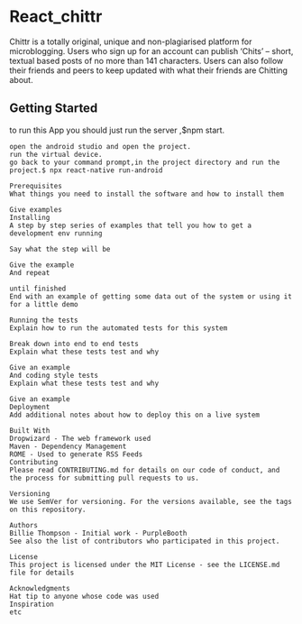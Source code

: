 # React_chittr
Chittr is a totally original, unique and non-plagiarised platform for microblogging. Users who sign up
for an account can publish ‘Chits’ – short, textual based posts of no more than 141 characters. Users
can also follow their friends and peers to keep updated with what their friends are Chitting about.

## Getting Started
to run this App you should just run the server ,$npm start.
```
open the android studio and open the project.
run the virtual device.
go back to your command prompt,in the project directory and run the project.$ npx react-native run-android

Prerequisites
What things you need to install the software and how to install them

Give examples
Installing
A step by step series of examples that tell you how to get a development env running

Say what the step will be

Give the example
And repeat

until finished
End with an example of getting some data out of the system or using it for a little demo

Running the tests
Explain how to run the automated tests for this system

Break down into end to end tests
Explain what these tests test and why

Give an example
And coding style tests
Explain what these tests test and why

Give an example
Deployment
Add additional notes about how to deploy this on a live system

Built With
Dropwizard - The web framework used
Maven - Dependency Management
ROME - Used to generate RSS Feeds
Contributing
Please read CONTRIBUTING.md for details on our code of conduct, and the process for submitting pull requests to us.

Versioning
We use SemVer for versioning. For the versions available, see the tags on this repository.

Authors
Billie Thompson - Initial work - PurpleBooth
See also the list of contributors who participated in this project.

License
This project is licensed under the MIT License - see the LICENSE.md file for details

Acknowledgments
Hat tip to anyone whose code was used
Inspiration
etc

